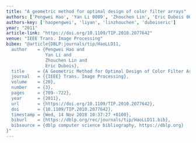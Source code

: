 ```yaml
---
title: "A geometric method for optimal design of color filter arrays"
authors: ['Pengwei Hao', 'Yan Li 0009', 'Zhouchen Lin', 'Eric Dubois 0002']
authors-key: ['haopengwei', 'liyan', 'linzhouchen', 'duboiseric']
year: "2011"
article-link: "https://doi.org/10.1109/TIP.2010.2077642"
venue: "IEEE Trans. Image Processing"
bibex: "@article{DBLP:journals/tip/HaoLLD11,
  author    = {Pengwei Hao and
               Yan Li and
               Zhouchen Lin and
               Eric Dubois},
  title     = {A Geometric Method for Optimal Design of Color Filter Arrays},
  journal   = {{IEEE} Trans. Image Processing},
  volume    = {20},
  number    = {3},
  pages     = {709--722},
  year      = {2011},
  url       = {https://doi.org/10.1109/TIP.2010.2077642},
  doi       = {10.1109/TIP.2010.2077642},
  timestamp = {Wed, 14 Nov 2018 10:37:27 +0100},
  biburl    = {https://dblp.org/rec/journals/tip/HaoLLD11.bib},
  bibsource = {dblp computer science bibliography, https://dblp.org}
}"
---
```

